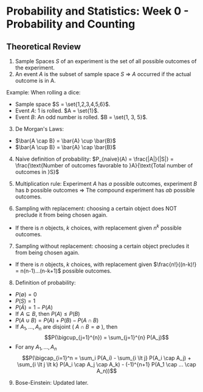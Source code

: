 # Probability and Statistics: Week 0 - Probability and Counting

## Theoretical Review

1. Sample Spaces $S$ of an experiment is the set of all possible outcomes of the experiment.
2. An event $A$ is the subset of sample space $S$ => $A$ occurred if the actual outcome is in A.

Example: When rolling a dice:
- Sample space $S = \set{1,2,3,4,5,6}$.
- Event $A$: 1 is rolled. $A = \set{1}$.
- Event $B$: An odd number is rolled. $B = \set{1, 3, 5}$.

3. De Morgan's Laws:
- $\bar{A \cap B} = \bar{A} \cup \bar{B}$
- $\bar{A \cup B} = \bar{A} \cap \bar{B}$

4. Naive definition of probability: $P_{naive}(A) = \frac{|A|}{|S|} = \frac{\text{Number of outcomes favorable to }A}{\text{Total number of outcomes in }S}$

5. Multiplication rule: Experiment $A$ has $a$ possible outcomes, experiment $B$ has $b$ possible outcomes => The compound experiment has $ab$ possible outcomes.

6. Sampling with replacement: choosing a certain object does NOT preclude it from being chosen again.
- If there is $n$ objects, $k$ choices, with replacement given $n^k$ possible outcomes.

7. Sampling without replacement: choosing a certain object precludes it from being chosen again.
- If there is $n$ objects, $k$ choices, with replacement given $\frac{n!}{(n-k)!} = n(n-1)...(n-k+1)$ possible outcomes.

8. Definition of probability:
- $P(\emptyset) = 0$
- $P(S) = 1$
- $P(\bar{A}) = 1 - P(A)$
- If $A \subseteq B$, then $P(A) \leq P(B)$
- $P(A \cup B) = P(A) + P(B) - P(A \cap B)$
- If $A_1, ..., A_n$ are disjoint ( $A \cap B = \emptyset$ ), then $$P(\bigcup_{j=1}^{n}) = \sum_{j=1}^{n} P(A_j)$$
- For any $A_1, ..., A_n$ $$P(\bigcap_{i=1}^n = \sum_i P(A_i) - \sum_{i \lt j} P(A_i \cap A_j) + \sum_{i \lt j \lt k} P(A_i \cap A_j \cap A_k) - (-1)^{n+1} P(A_1 \cap ... \cap A_n))$$

9. Bose-Einstein: Updated later.

